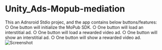# Unity_Ads-Mopub-mediation
This an Adnsroid Stdio projec, and the app contains below buttons/features:
○	One button will initialize the MoPub SDK.
○	One button will load an interstitial ad.
○	One button will load a rewarded video ad.
○	One button will show an interstitial ad.
○	One button will show a rewarded video ad.
![Screenshot](screenshot.png)
